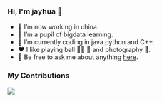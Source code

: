 ### Hi, I'm jayhua 👋

- 🔭 I’m now working in china.
- 🌱 I’m a pupil of bigdata learning. 
- 🤔 I’m currently coding in java python and C++.
- ❤️ I like playing ball 🏀🎳	🏸 and photography 📸.
- 💬 Be free to ask me about anything [here](https://github.com/JayITH/JayITH/issues).

### My Contributions
![](https://raw.githubusercontent.com/thinkingthigh/thinkingthigh/main/assets/github-contribution-grid-snake.svg)
